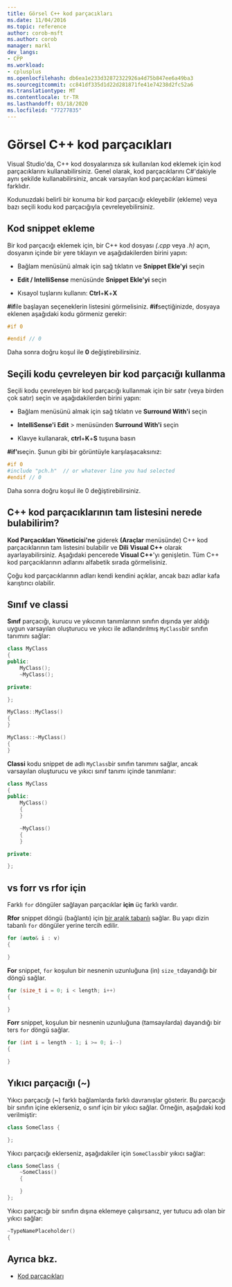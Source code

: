 ```yaml
---
title: Görsel C++ kod parçacıkları
ms.date: 11/04/2016
ms.topic: reference
author: corob-msft
ms.author: corob
manager: markl
dev_langs:
- CPP
ms.workload:
- cplusplus
ms.openlocfilehash: db6ea1e233d32872322926a4d75b847ee6a49ba3
ms.sourcegitcommit: cc841df335d1d22d281871fe41e74238d2fc52a6
ms.translationtype: MT
ms.contentlocale: tr-TR
ms.lasthandoff: 03/18/2020
ms.locfileid: "77277835"
---
```

# <a name="visual-c-code-snippets"></a>Görsel C++ kod parçacıkları

Visual Studio'da, C++ kod dosyalarınıza sık kullanılan kod eklemek için kod parçacıklarını kullanabilirsiniz. Genel olarak, kod parçacıklarını C#'dakiyle aynı şekilde kullanabilirsiniz, ancak varsayılan kod parçacıkları kümesi farklıdır.

Kodunuzdaki belirli bir konuma bir kod parçacığı ekleyebilir (ekleme) veya bazı seçili kodu kod parçacığıyla çevreleyebilirsiniz.

## <a name="insert-a-code-snippet"></a>Kod snippet ekleme

Bir kod parçacığı eklemek için, bir C++ kod dosyası *(.cpp* veya *.h)* açın, dosyanın içinde bir yere tıklayın ve aşağıdakilerden birini yapın:

- Bağlam menüsünü almak için sağ tıklatın ve **Snippet Ekle'yi** seçin

- **Edit / IntelliSense** menüsünde **Snippet Ekle'yi** seçin

- Kısayol tuşlarını kullanın: **Ctrl**+**K**+**X**

**#if**ile başlayan seçeneklerin listesini görmelisiniz. **#if**seçtiğinizde, dosyaya eklenen aşağıdaki kodu görmeniz gerekir:

```cpp
#if 0

#endif // 0
```

Daha sonra doğru koşul ile **0** değiştirebilirsiniz.

## <a name="use-a-code-snippet-to-surround-selected-code"></a>Seçili kodu çevreleyen bir kod parçacığı kullanma

Seçili kodu çevreleyen bir kod parçacığı kullanmak için bir satır (veya birden çok satır) seçin ve aşağıdakilerden birini yapın:

- Bağlam menüsünü almak için sağ tıklatın ve **Surround With'i** seçin

- **IntelliSense'i** **Edit** > menüsünden **Surround With'i** seçin

- Klavye kullanarak, **ctrl**+**K**+**S** tuşuna basın

**#if'ı**seçin. Şunun gibi bir görüntüyle karşılaşacaksınız:

```cpp
#if 0
#include "pch.h"  // or whatever line you had selected
#endif // 0
```

Daha sonra doğru koşul ile 0 değiştirebilirsiniz.

## <a name="where-can-i-find-a-complete-list-of-the-c-code-snippets"></a>C++ kod parçacıklarının tam listesini nerede bulabilirim?

**Kod Parçacıkları Yöneticisi'ne** giderek **(Araçlar** menüsünde) C++ kod parçacıklarının tam listesini bulabilir ve **Dili** **Visual C++** olarak ayarlayabilirsiniz. Aşağıdaki pencerede **Visual C++**'yı genişletin. Tüm C++ kod parçacıklarının adlarını alfabetik sırada görmelisiniz.

Çoğu kod parçacıklarının adları kendi kendini açıklar, ancak bazı adlar kafa karıştırıcı olabilir.

## <a name="class-vs-classi"></a>Sınıf ve classi

**Sınıf** parçacığı, kurucu ve yıkıcının tanımlarının sınıfın dışında yer aldığı uygun varsayılan oluşturucu ve yıkıcı ile adlandırılmış `MyClass`bir sınıfın tanımını sağlar:

```cpp
class MyClass
{
public:
    MyClass();
    ~MyClass();

private:

};

MyClass::MyClass()
{
}

MyClass::~MyClass()
{
}
```

**Classi** kodu snippet de adlı `MyClass`bir sınıfın tanımını sağlar, ancak varsayılan oluşturucu ve yıkıcı sınıf tanımı içinde tanımlanır:

```cpp
class MyClass
{
public:
    MyClass()
    {
    }

    ~MyClass()
    {
    }

private:

};
```

## <a name="for-vs-forr-vs-rfor"></a>vs forr vs rfor için

Farklı `for` döngüler sağlayan parçacıklar **için** üç farklı vardır.

**Rfor** snippet döngü (bağlantı) için [bir aralık tabanlı](/cpp/cpp/range-based-for-statement-cpp) sağlar. Bu yapı dizin tabanlı `for` döngüler yerine tercih edilir.

```cpp
for (auto& i : v)
{

}
```

**For** snippet, `for` koşulun bir nesnenin uzunluğuna (in) `size_t`dayandığı bir döngü sağlar.

```cpp
for (size_t i = 0; i < length; i++)
{

}
```

**Forr** snippet, koşulun bir nesnenin uzunluğuna (tamsayılarda) dayandığı bir ters `for` döngü sağlar.

```cpp
for (int i = length - 1; i >= 0; i--)
{

}
```

## <a name="the-destructor-snippet-"></a>Yıkıcı parçacığı (~)

Yıkıcı parçacığı (**~**) farklı bağlamlarda farklı davranışlar gösterir. Bu parçacığı bir sınıfın içine eklerseniz, o sınıf için bir yıkıcı sağlar. Örneğin, aşağıdaki kod verilmiştir:

```cpp
class SomeClass {

};
```

Yıkıcı parçacığı eklerseniz, aşağıdakiler için `SomeClass`bir yıkıcı sağlar:

```cpp
class SomeClass {
    ~SomeClass()
    {

    }
};
```

Yıkıcı parçacığı bir sınıfın dışına eklemeye çalışırsanız, yer tutucu adı olan bir yıkıcı sağlar:

```cpp
~TypeNamePlaceholder()
{
```

## <a name="see-also"></a>Ayrıca bkz.

- [Kod parçacıkları](../ide/code-snippets.md)